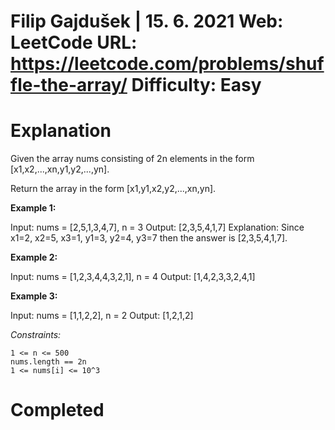 Filip Gajdušek | 15. 6. 2021
Web: LeetCode
URL: https://leetcode.com/problems/shuffle-the-array/
Difficulty: **Easy**
=====================================================
# Explanation
Given the array nums consisting of 2n elements in the form [x1,x2,...,xn,y1,y2,...,yn].

Return the array in the form [x1,y1,x2,y2,...,xn,yn].

 

**Example 1:**

Input: nums = [2,5,1,3,4,7], n = 3
Output: [2,3,5,4,1,7] 
Explanation: Since x1=2, x2=5, x3=1, y1=3, y2=4, y3=7 then the answer is [2,3,5,4,1,7].

**Example 2:**

Input: nums = [1,2,3,4,4,3,2,1], n = 4
Output: [1,4,2,3,3,2,4,1]

**Example 3:**

Input: nums = [1,1,2,2], n = 2
Output: [1,2,1,2]

 
*Constraints:*

    1 <= n <= 500
    nums.length == 2n
    1 <= nums[i] <= 10^3 

# Completed